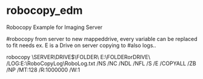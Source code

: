 # robocopy_edm
Robocopy Example for Imaging Server

 
#robocopy from server to new mappeddrive, every variable can be replaced to fit needs ex. E is a Drive on server copying to
#also logs..

robocopy \\SERVER\DRIVE$\FOLDER\ E:\FOLDERorDRIVE\ /LOG:E:\RoboCopyLog\RoboLog.txt /NS /NC /NDL /NFL /S /E /COPYALL /ZB /NP /MT:128 /R:1000000 /W:1
